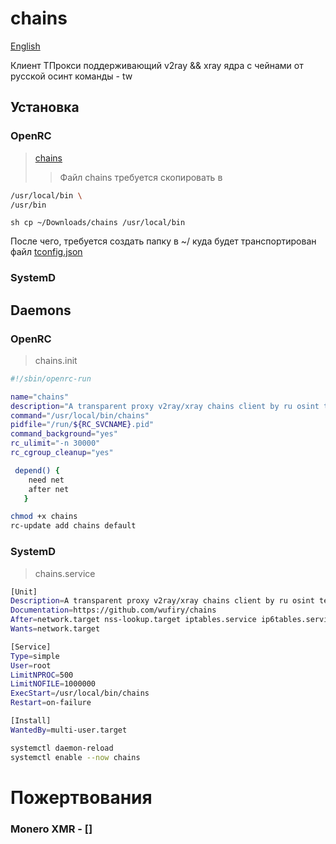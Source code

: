 # chains
[English](https://github.com/wufiry/chains/blob/main/README.md "Change Lang")

Клиент ТПрокси поддерживающий v2ray && xray ядра с чейнами от русской осинт команды - tw

## Установка
### OpenRC
> [chains](https://github.com/wufiry/chains/blob/main/OpenRC/chains "Файл программы")
>> Файл chains требуется скопировать в 
```sh
/usr/local/bin \
/usr/bin
```
``sh
cp ~/Downloads/chains /usr/local/bin 
``

После чего, требуется создать папку в ~/ куда будет транспортирован файл [tconfig.json](https://github.com/wufiry/chains/blob/main/OpenRC/tconfig.json "Конфиг v2ray && xray core")

### SystemD

## Daemons
### OpenRC 
> chains.init
```sh
#!/sbin/openrc-run

name="chains"
description="A transparent proxy v2ray/xray chains client by ru osint team - tw"
command="/usr/local/bin/chains"
pidfile="/run/${RC_SVCNAME}.pid"
command_background="yes"
rc_ulimit="-n 30000"
rc_cgroup_cleanup="yes"

 depend() {
	need net
	after net
   }
```
```sh
chmod +x chains
rc-update add chains default
```
### SystemD
> chains.service
```sh
[Unit]
Description=A transparent proxy v2ray/xray chains client by ru osint team - tw
Documentation=https://github.com/wufiry/chains
After=network.target nss-lookup.target iptables.service ip6tables.service nftables.service
Wants=network.target

[Service]
Type=simple
User=root
LimitNPROC=500
LimitNOFILE=1000000
ExecStart=/usr/local/bin/chains
Restart=on-failure

[Install]
WantedBy=multi-user.target
```
```sh
systemctl daemon-reload
systemctl enable --now chains
```

# Пожертвования

### Monero XMR - []
